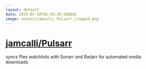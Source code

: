 ```yaml
---
layout: default
date: 2025-07-10T02:34:39.938842
image: assets/jamcalli_Pulsarr_cropped.png
---
```


# [jamcalli/Pulsarr](https://github.com/jamcalli/Pulsarr)

syncs Plex watchlists with Sonarr and Radarr for automated media downloads
